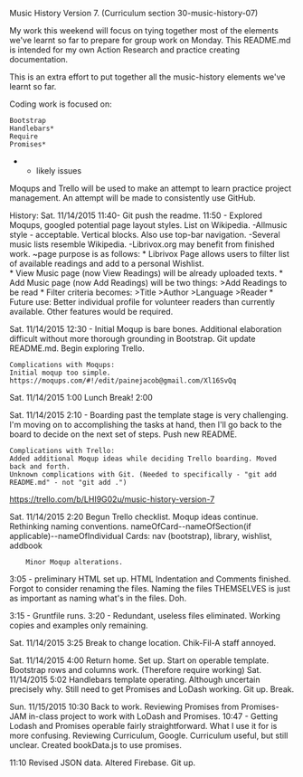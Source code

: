 Music History Version 7. (Curriculum section 30-music-history-07)

My work this weekend will focus on tying together most of the elements we've learnt so far to prepare for group work on Monday. This README.md is intended for my own Action Research and practice creating documentation.

This is an extra effort to put together all the music-history elements we've learnt so far. 

Coding work is focused on:

	Bootstrap
	Handlebars*
	Require
	Promises*

* - likely issues

Moqups and Trello will be used to make an attempt to learn practice project management.
An attempt will be made to consistently use GitHub. 


History:
Sat. 11/14/2015 11:40- Git push the readme.
11:50 - Explored Moqups, googled potential page layout styles. List on Wikipedia.
	-Allmusic style - acceptable. Vertical blocks. Also use top-bar navigation.
	-Several music lists resemble Wikipedia.
	-Librivox.org may benefit from finished work.
		~page purpose is as follows:
			* Librivox Page allows users to filter list of available readings and add to a personal Wishlist.  
			* View Music page (now View Readings) will be already uploaded texts. 
			* Add Music page (now Add Readings) will be two things:
				>Add Readings to be read
			* Filter criteria becomes: 
				>Title 
				>Author
				>Language
				>Reader
			* Future use: Better individual profile for volunteer readers than currently available. Other features would be required.

Sat. 11/14/2015 12:30 - 
	Initial Moqup is bare bones. Additional elaboration difficult without more thorough grounding in Bootstrap. Git update README.md. Begin exploring Trello.

	Complications with Moqups:
	Initial moqup too simple. 
	https://moqups.com/#!/edit/painejacob@gmail.com/Xl16SvQq

Sat. 11/14/2015 1:00 Lunch Break! 2:00

Sat. 11/14/2015 2:10 - 
	Boarding past the template stage is very challenging. I'm moving on to accomplishing the tasks at hand, then I'll go back to the board to decide on the next set of steps. Push new README. 

	Complications with Trello:
	Added additional Moqup ideas while deciding Trello boarding. Moved back and forth.
	Unknown complications with Git. (Needed to specifically - "git add README.md" - not "git add .")

https://trello.com/b/LHI9G02u/music-history-version-7

Sat. 11/14/2015 2:20 
	Begun Trello checklist. 
		Moqup ideas continue.
		Rethinking naming conventions.
			nameOfCard--nameOfSection(if applicable)--nameOfIndividual
				Cards:
					nav (bootstrap), library, wishlist, addbook

		Minor Moqup alterations.
3:05 - preliminary HTML set up. HTML Indentation and Comments finished.
	Forgot to consider renaming the files. Naming the files THEMSELVES is just as important as naming what's in the files. Doh.

3:15 -
	Gruntfile runs.
3:20 -
	Redundant, useless files eliminated. Working copies and examples only remaining.

Sat. 11/14/2015 3:25 Break to change location. Chik-Fil-A staff annoyed.

Sat. 11/14/2015 4:00 Return home. Set up. Start on operable template.
	Bootstrap rows and columns work. (Therefore require working)
Sat. 11/14/2015 5:02 Handlebars template operating. Although uncertain precisely 	why. Still need to get Promises and LoDash working. Git up. Break. 


Sun. 11/15/2015 10:30 Back to work. Reviewing Promises from Promises-JAM in-class project to work with LoDash and Promises.
	10:47 - Getting Lodash and Promises operable fairly straightforward. What I use it for is more confusing. Reviewing Curriculum, Google.
		Curriculum useful, but still unclear. Created bookData.js to use promises.

11:10 Revised JSON data. Altered Firebase. Git up.
	




